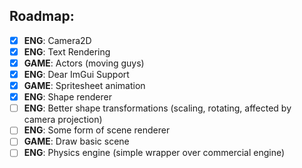 ## Roadmap:
- [X] **ENG**: Camera2D
- [X] **ENG**: Text Rendering
- [X] **GAME**: Actors (moving guys)
- [X] **ENG**: Dear ImGui Support
- [X] **GAME**: Spritesheet animation 
- [X] **ENG**: Shape renderer
- [ ] **ENG**: Better shape transformations (scaling, rotating, affected by camera projection)
- [ ] **ENG**: Some form of scene renderer
- [ ] **GAME**: Draw basic scene
- [ ] **ENG**: Physics engine (simple wrapper over commercial engine)